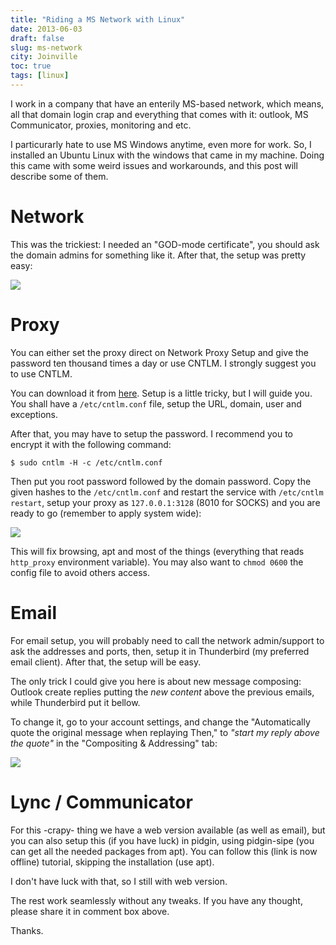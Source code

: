 ```yaml
---
title: "Riding a MS Network with Linux"
date: 2013-06-03
draft: false
slug: ms-network
city: Joinville
toc: true
tags: [linux]
---
```


I work in a company that have an enterily MS-based network, which means, all that domain login crap and everything that comes with it: outlook, MS Communicator, proxies, monitoring and etc.

I particurarly hate to use MS Windows anytime, even more for work. So, I installed an Ubuntu Linux with the windows that came in my machine. Doing this came with some weird issues and workarounds, and this post will describe some of them.

# Network

This was the trickiest: I needed an "GOD-mode certificate", you should ask the domain admins for something like it. After that, the setup was pretty easy:

![](/public/images/ms-network/cdaf2ee3-24a4-4c9b-ad5b-c28aa977c11d.png)

# Proxy

You can either set the proxy direct on Network Proxy Setup and give the password ten thousand times a day or use CNTLM. I strongly suggest you to use CNTLM.

You can download it from [here](https://sourceforge.net/projects/cntlm/files/cntlm/cntlm%200.92.3/). Setup is a little tricky, but I will guide you. You shall have a `/etc/cntlm.conf` file, setup the URL, domain, user and exceptions.

After that, you may have to setup the password. I recommend you to encrypt it with the following command:

```
$ sudo cntlm -H -c /etc/cntlm.conf
```

Then put you root password followed by the domain password. Copy the given hashes to the `/etc/cntlm.conf` and restart the service with `/etc/cntlm restart`, setup your proxy as `127.0.0.1:3128` (8010 for SOCKS) and you are ready to go (remember to apply system wide):

![](/public/images/ms-network/af7cdd85-525a-4326-8683-aa6752f2fec4.png)

This will fix browsing, apt and most of the things (everything that reads `http_proxy` environment variable). You may also want to `chmod 0600` the config file to avoid others access.

# Email

For email setup, you will probably need to call the network admin/support to ask the addresses and ports, then, setup it in Thunderbird (my preferred email client). After that, the setup will be easy.

The only trick I could give you here is about new message composing: Outlook create replies putting the *new content* above the previous emails, while Thunderbird put it bellow.

To change it, go to your account settings, and change the "Automatically quote the original message when replaying Then," to *"start my reply above the quote"* in the "Compositing & Addressing" tab:

![](/public/images/ms-network/d7dcf823-9741-4f28-bc70-1675d9f68c6d.png)

# Lync / Communicator

For this -crapy- thing we have a web version available (as well as email), but you can also setup this (if you have luck) in pidgin, using pidgin-sipe (you can get all the needed packages from apt). You can follow this (link is now offline) tutorial, skipping the installation (use apt).

I don't have luck with that, so I still with web version.

The rest work seamlessly without any tweaks. If you have any thought, please share it in comment box above.

Thanks.
